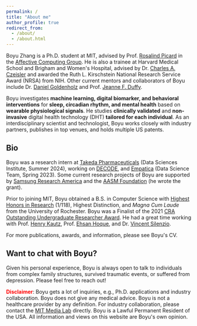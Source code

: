 ```yaml
---
permalink: /
title: "About me"
author_profile: true
redirect_from: 
  - /about/
  - /about.html
---
```


Boyu Zhang is a Ph.D. student at MIT, advised by Prof. [Rosalind Picard](https://web.media.mit.edu/~picard/) in the [Affective Computing Group](https://www.media.mit.edu/groups/affective-computing/overview/). He is also a trainee at Harvard Medical School and Brigham and Women's Hospital, advised by Dr. [Charles A. Czeisler](https://connects.catalyst.harvard.edu/Profiles/display/Person/24237) and awarded the Ruth L. Kirschstein National Research Service Award (NRSA) from NIH. Other current mentors and collaborators of Boyu include Dr. [Daniel Goldenholz](https://connects.catalyst.harvard.edu/Profiles/display/Person/27784) and Prof. [Jeanne F. Duffy](https://connects.catalyst.harvard.edu/Profiles/display/Person/17373). 

Boyu investigates **machine learning, digital biomarker, and behavioral interventions** for **sleep, circadian rhythm, and mental health** based on **wearable physiological signals**. He studies **clinically validated** and **non-invasive** digital health technology (DHT) **tailored for each individual**. As an interdisciplinary scientist and technologist, Boyu works closely with industry partners, publishes in top venues, and holds multiple US patents.  


Bio
---
Boyu was a research intern at [Takeda Pharmaceuticals](https://www.takeda.com/en-us) (Data Sciences Institute, Summer 2024), working on [DECODE](https://theactigraph.com/decode/nocturnal-scratch), and [Empatica](https://www.empatica.com/) (Data Science Team, Spring 2023). Some current research projects of Boyu are supported by [Samsung Research America](https://sra.samsung.com/) and the [AASM Foundation](https://foundation.aasm.org/strategic-research-award/) (he wrote the grant). 

Prior to joining MIT, Boyu obtained a B.S. in Computer Science with [Highest Honors in Research](https://www.cs.rochester.edu/undergraduate/degree-requirements.html) (1/118), Highest Distinction, and *Magna Cum Laude* from the University of Rochester. Boyu was a Finalist of the 2021 [CRA Outstanding Undergraduate Researcher Award](https://cra.org/about/awards/outstanding-undergraduate-researcher-award/#2021). He had a great time working with Prof. [Henry Kautz](https://www.cs.rochester.edu/u/kautz/), Prof. [Ehsan Hoque](https://hoques.com/), and Dr. [Vincent Silenzio](https://sph.rutgers.edu/concentrations/urban-global-public-health/faculty-member.php?id=36094). 

For more publications, awards, and information, please see Boyu's CV. 


Want to chat with Boyu?
---
Given his personal experience, Boyu is always open to talk to individuals from complex family structures, survived traumatic events, or suffered from depression. Please feel free to reach out!

<span style="color:red">**Disclaimer**</span>:
Boyu gets a lot of inquiries, e.g., Ph.D. applications and industry collaboration. Boyu does not give any medical advice. Boyu is not a healthcare provider by any definition. For industry collaboration, please contact the [MIT Media Lab](https://www.media.mit.edu/about/funding-and-support/) directly. Boyu is a Lawful Permanent Resident of the USA. All information and views on this website are Boyu's own opinion. 

<!-- 
This is the front page of a website that is powered by the [Academic Pages template](https://github.com/academicpages/academicpages.github.io) and hosted on GitHub pages. [GitHub pages](https://pages.github.com) is a free service in which websites are built and hosted from code and data stored in a GitHub repository, automatically updating when a new commit is made to the repository. This template was forked from the [Minimal Mistakes Jekyll Theme](https://mmistakes.github.io/minimal-mistakes/) created by Michael Rose, and then extended to support the kinds of content that academics have: publications, talks, teaching, a portfolio, blog posts, and a dynamically-generated CV. You can fork [this template](https://github.com/academicpages/academicpages.github.io) right now, modify the configuration and markdown files, add your own PDFs and other content, and have your own site for free, with no ads!

A data-driven personal website
======
Like many other Jekyll-based GitHub Pages templates, Academic Pages makes you separate the website's content from its form. The content & metadata of your website are in structured markdown files, while various other files constitute the theme, specifying how to transform that content & metadata into HTML pages. You keep these various markdown (.md), YAML (.yml), HTML, and CSS files in a public GitHub repository. Each time you commit and push an update to the repository, the [GitHub pages](https://pages.github.com/) service creates static HTML pages based on these files, which are hosted on GitHub's servers free of charge.

Many of the features of dynamic content management systems (like Wordpress) can be achieved in this fashion, using a fraction of the computational resources and with far less vulnerability to hacking and DDoSing. You can also modify the theme to your heart's content without touching the content of your site. If you get to a point where you've broken something in Jekyll/HTML/CSS beyond repair, your markdown files describing your talks, publications, etc. are safe. You can rollback the changes or even delete the repository and start over - just be sure to save the markdown files! Finally, you can also write scripts that process the structured data on the site, such as [this one](https://github.com/academicpages/academicpages.github.io/blob/master/talkmap.ipynb) that analyzes metadata in pages about talks to display [a map of every location you've given a talk](https://academicpages.github.io/talkmap.html).

Getting started
======
1. Register a GitHub account if you don't have one and confirm your e-mail (required!)
1. Fork [this template](https://github.com/academicpages/academicpages.github.io) by clicking the "Use this template" button in the top right. 
1. Go to the repository's settings (rightmost item in the tabs that start with "Code", should be below "Unwatch"). Rename the repository "[your GitHub username].github.io", which will also be your website's URL.
1. Set site-wide configuration and create content & metadata (see below -- also see [this set of diffs](http://archive.is/3TPas) showing what files were changed to set up [an example site](https://getorg-testacct.github.io) for a user with the username "getorg-testacct")
1. Upload any files (like PDFs, .zip files, etc.) to the files/ directory. They will appear at https://[your GitHub username].github.io/files/example.pdf.  
1. Check status by going to the repository settings, in the "GitHub pages" section

Site-wide configuration
------
The main configuration file for the site is in the base directory in [_config.yml](https://github.com/academicpages/academicpages.github.io/blob/master/_config.yml), which defines the content in the sidebars and other site-wide features. You will need to replace the default variables with ones about yourself and your site's github repository. The configuration file for the top menu is in [_data/navigation.yml](https://github.com/academicpages/academicpages.github.io/blob/master/_data/navigation.yml). For example, if you don't have a portfolio or blog posts, you can remove those items from that navigation.yml file to remove them from the header. 

Create content & metadata
------
For site content, there is one markdown file for each type of content, which are stored in directories like _publications, _talks, _posts, _teaching, or _pages. For example, each talk is a markdown file in the [_talks directory](https://github.com/academicpages/academicpages.github.io/tree/master/_talks). At the top of each markdown file is structured data in YAML about the talk, which the theme will parse to do lots of cool stuff. The same structured data about a talk is used to generate the list of talks on the [Talks page](https://academicpages.github.io/talks), each [individual page](https://academicpages.github.io/talks/2012-03-01-talk-1) for specific talks, the talks section for the [CV page](https://academicpages.github.io/cv), and the [map of places you've given a talk](https://academicpages.github.io/talkmap.html) (if you run this [python file](https://github.com/academicpages/academicpages.github.io/blob/master/talkmap.py) or [Jupyter notebook](https://github.com/academicpages/academicpages.github.io/blob/master/talkmap.ipynb), which creates the HTML for the map based on the contents of the _talks directory).

**Markdown generator**

The repository includes [a set of Jupyter notebooks](https://github.com/academicpages/academicpages.github.io/tree/master/markdown_generator
) that converts a CSV containing structured data about talks or presentations into individual markdown files that will be properly formatted for the Academic Pages template. The sample CSVs in that directory are the ones I used to create my own personal website at stuartgeiger.com. My usual workflow is that I keep a spreadsheet of my publications and talks, then run the code in these notebooks to generate the markdown files, then commit and push them to the GitHub repository.

How to edit your site's GitHub repository
------
Many people use a git client to create files on their local computer and then push them to GitHub's servers. If you are not familiar with git, you can directly edit these configuration and markdown files directly in the github.com interface. Navigate to a file (like [this one](https://github.com/academicpages/academicpages.github.io/blob/master/_talks/2012-03-01-talk-1.md) and click the pencil icon in the top right of the content preview (to the right of the "Raw | Blame | History" buttons). You can delete a file by clicking the trashcan icon to the right of the pencil icon. You can also create new files or upload files by navigating to a directory and clicking the "Create new file" or "Upload files" buttons. 

Example: editing a markdown file for a talk
![Editing a markdown file for a talk](/images/editing-talk.png)

For more info
------
More info about configuring Academic Pages can be found in [the guide](https://academicpages.github.io/markdown/), the [growing wiki](https://github.com/academicpages/academicpages.github.io/wiki), and you can always [ask a question on GitHub](https://github.com/academicpages/academicpages.github.io/discussions). The [guides for the Minimal Mistakes theme](https://mmistakes.github.io/minimal-mistakes/docs/configuration/) (which this theme was forked from) might also be helpful.
 -->